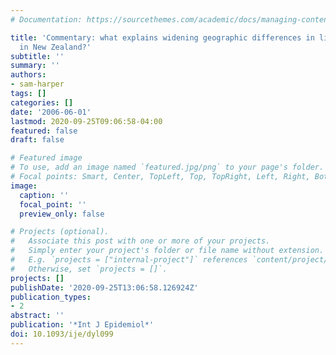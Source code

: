 ```yaml
---
# Documentation: https://sourcethemes.com/academic/docs/managing-content/

title: 'Commentary: what explains widening geographic differences in life expectancy
  in New Zealand?'
subtitle: ''
summary: ''
authors:
- sam-harper
tags: []
categories: []
date: '2006-06-01'
lastmod: 2020-09-25T09:06:58-04:00
featured: false
draft: false

# Featured image
# To use, add an image named `featured.jpg/png` to your page's folder.
# Focal points: Smart, Center, TopLeft, Top, TopRight, Left, Right, BottomLeft, Bottom, BottomRight.
image:
  caption: ''
  focal_point: ''
  preview_only: false

# Projects (optional).
#   Associate this post with one or more of your projects.
#   Simply enter your project's folder or file name without extension.
#   E.g. `projects = ["internal-project"]` references `content/project/deep-learning/index.md`.
#   Otherwise, set `projects = []`.
projects: []
publishDate: '2020-09-25T13:06:58.126924Z'
publication_types:
- 2
abstract: ''
publication: '*Int J Epidemiol*'
doi: 10.1093/ije/dyl099
---
```

